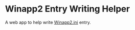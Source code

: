 # Winapp2 Entry Writing Helper

A web app to help write [Winapp2.ini](https://github.com/MoscaDotTo/Winapp2) entry.
